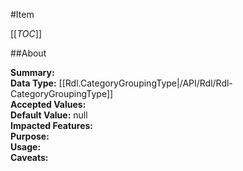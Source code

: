#Item

[[_TOC_]]

##About

**Summary:**   
**Data Type:** [[Rdl.CategoryGroupingType|/API/Rdl/Rdl-CategoryGroupingType]]  
**Accepted Values:**   
**Default Value:** null  
**Impacted Features:**   
**Purpose:**   
**Usage:**   
**Caveats:**   

